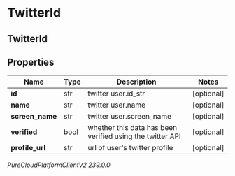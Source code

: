 # TwitterId

## TwitterId

## Properties

|Name | Type | Description | Notes|
|------------ | ------------- | ------------- | -------------|
| **id** | str | twitter user.id_str | [optional] |
| **name** | str | twitter user.name | [optional] |
| **screen_name** | str | twitter user.screen_name | [optional] |
| **verified** | bool | whether this data has been verified using the twitter API | [optional] |
| **profile_url** | str | url of user&#39;s twitter profile | [optional] |



_PureCloudPlatformClientV2 239.0.0_
